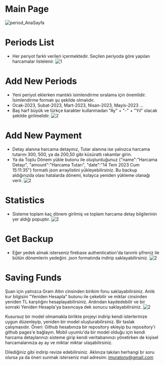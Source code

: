 # Main Page
![period_AnaSayfa](https://github.com/muratonay1/mypayments/assets/34923740/f73b8891-9ef2-4b6b-bb0b-a4a7df0f08c3)

# Periods List
- Her periyot farklı verileri içermektedir. Seçilen periyoda göre yapılan harcamalar listelenir.
![1](https://github.com/muratonay1/mypayments/assets/34923740/0f320ba8-d242-4e74-b492-880898f8f424)

# Add New Periods
- Yeni periyot eklerken mantıklı isimlendirme sıralama için önemlidir. İsimlendirme formatı şu şekilde olmalıdır.
-  Ocak-2023, Subat-2023, Mart-2023, Nisan-2023, Mayis-2023 ...
-  Baş harf büyük ve türkçe karakter kullanmadan "Ay" + "-" + "Yıl" olacak şekilde girilmelidir.
![2](https://github.com/muratonay1/mypayments/assets/34923740/d18f7f05-1bc4-4207-8877-05f5ff0e69bc)

# Add New Payment
- Detay alanına harcama detayınız, Tutar alanına ise yalnızca harcama tutarını 300, 500, ya da 200,50 gibi küsüratlı rakamlar girin.
- Ya da Toplu Dönem yükle butonu ile oluşturduğunuz {"name":"Harcama Detayı", "amount":"Harcama Tutarı", "date":"14 Tem 2023 Cum 15:11:35"} formatlı json arraylistini yükleyebilirsiniz. Bu backup aldığınızda olası hatalarda dönemi, kolayca yeniden yükleme olanağı verir.
![2](https://github.com/muratonay1/mypayments/assets/34923740/4763a53e-1655-405e-84ed-daedca0dc134)

# Statistics
- Sisteme toplam kaç dönem girilmiş ve toplam harcama detay bilgilerinin yer aldığı popuptır.
![2](https://github.com/muratonay1/mypayments/assets/34923740/e3361994-b6f3-4a99-824a-d92493c0522f)

# Get Backup
- Eğer yedek almak isterseniz firebase authentication'da tanımlı şifreniz ile bütün dönemlerin yedeğini .json formatında indirip saklayabilirsiniz.
![2](https://github.com/muratonay1/mypayments/assets/34923740/7c0b917f-0fde-4b36-95fa-499990755dd0)

# Saving Funds
Şuan için yalnızca Gram Altın cinsinden birikim fonu saklayabilirsiniz. Anlık kur bilgisini "Yeniden Hesapla" butonu ile çekebilir ve miktar cinsinden yeniden TL karşılığını hesaplayabilirsiniz. Ardından kaydedebilir ve bir sonraki Yeniden Hesapla'ya basıncaya dek sonucu saklayabilirsiniz.
![2](https://github.com/muratonay1/mypayments/assets/34923740/d1b73ecc-e5c4-4547-98cf-d92c9d8024bf)

Kusursuz bir model olmamakla birlikte projeyi indirip kendi isterlerinize uygun düzenleyip, yeniden bir model oluşturabilirsiniz. Bir taslak çalışmasıdır. 
Öneri: Github hesabınıza bir repository ekleyip bu repository'i github pages'e bağlayın. Mobil uyumlu'da bir model olduğu için kendi harcama detaylarınızı sisteme girip kendi veritabanınızı yönetirken de kişisel harcamalarınıza ay ay ve miktar miktar ulaşabilirsiniz.

Dilediğiniz gibi indirip revize edebilirsiniz. Aklınıza takılan herhangi br soru olursa ya da öneri sunmak isterseniz mail adresim: imuratony@gmail.com
